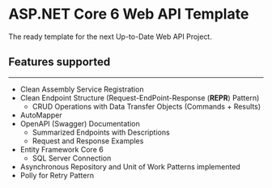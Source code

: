 # ASP.NET Core 6 Web API Template

The ready template for the next Up-to-Date Web API Project.

## Features supported
---
+ Clean Assembly Service Registration
+ Clean Endpoint Structure (Request-EndPoint-Response (**REPR**) Pattern)
  + CRUD Operations with Data Transfer Objects (Commands + Results)
+ AutoMapper
+ OpenAPI (Swagger) Documentation
  + Summarized Endpoints with Descriptions
  + Request and Response Examples
+ Entity Framework Core 6
  + SQL Server Connection
+ Asynchronous Repository and Unit of Work Patterns implemented
+ Polly for Retry Pattern

